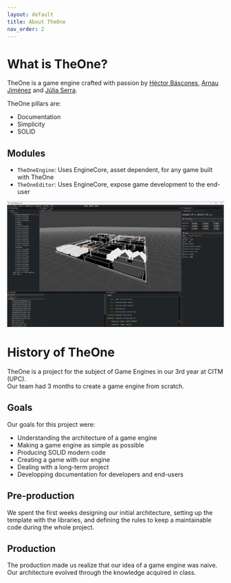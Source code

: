 ```yaml
---
layout: default
title: About TheOne
nav_order: 2
---
```


# What is TheOne?
TheOne is a game engine crafted with passion by [Héctor Báscones](https://github.com/Hekbas), [Arnau Jiménez](https://github.com/Historn) and [Júlia Serra](https://github.com/softdrawss).

TheOne pillars are:
- Documentation
- Simplicity
- SOLID

## Modules
- `TheOneEngine`: Uses EngineCore, asset dependent, for any game built with TheOne
- `TheOneEditor`: Uses EngineCore, expose game development to the end-user

![Editor](https://github.com/CITM-UPC/TheOneEngine/blob/main/.github/images/TheOneEditor.png)

# History of TheOne
TheOne is a project for the subject of Game Engines in our 3rd year at CITM (UPC).  
Our team had 3 months to create a game engine from scratch.

## Goals
Our goals for this project were:
- Understanding the architecture of a game engine
- Making a game engine as simple as possible
- Producing SOLID modern code
- Creating a game with our engine
- Dealing with a long-term project
- Developping documentation for developers and end-users

## Pre-production
We spent the first weeks designing our initial architecture, setting up the template with the libraries, and defining the rules to keep a maintainable code during the whole project.

## Production
The production made us realize that our idea of a game engine was naive. Our architecture evolved through the knowledge acquired in class.